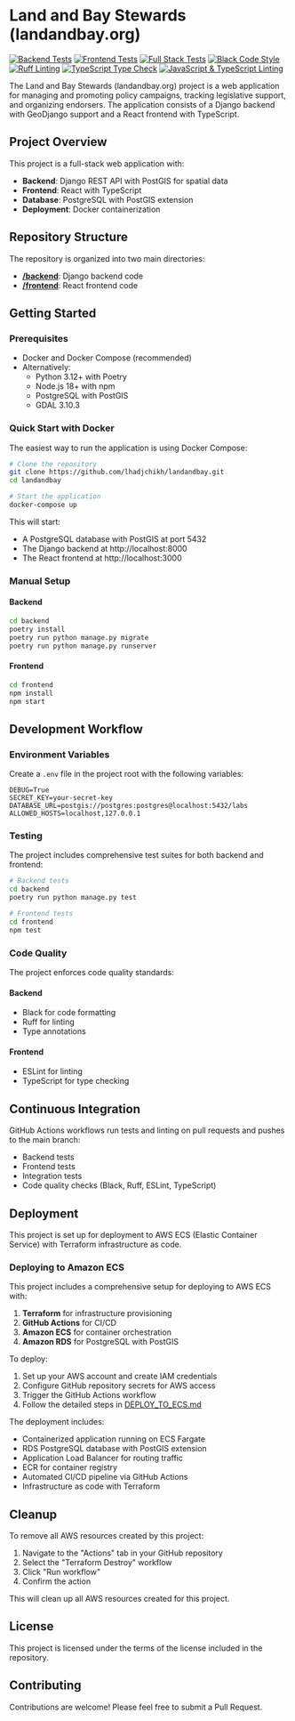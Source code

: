 # Land and Bay Stewards (landandbay.org)

[![Backend Tests](https://github.com/lhadjchikh/landandbay/actions/workflows/backend-tests.yml/badge.svg)](https://github.com/lhadjchikh/landandbay/actions/workflows/backend-tests.yml)
[![Frontend Tests](https://github.com/lhadjchikh/landandbay/actions/workflows/frontend-tests.yml/badge.svg)](https://github.com/lhadjchikh/landandbay/actions/workflows/frontend-tests.yml)
[![Full Stack Tests](https://github.com/lhadjchikh/landandbay/actions/workflows/full-stack-tests.yml/badge.svg)](https://github.com/lhadjchikh/landandbay/actions/workflows/full-stack-tests.yml)
[![Black Code Style](https://github.com/lhadjchikh/landandbay/actions/workflows/black.yml/badge.svg)](https://github.com/lhadjchikh/landandbay/actions/workflows/black.yml)
[![Ruff Linting](https://github.com/lhadjchikh/landandbay/actions/workflows/ruff.yml/badge.svg)](https://github.com/lhadjchikh/landandbay/actions/workflows/ruff.yml)
[![TypeScript Type Check](https://github.com/lhadjchikh/landandbay/actions/workflows/ts-typecheck.yml/badge.svg)](https://github.com/lhadjchikh/landandbay/actions/workflows/ts-typecheck.yml)
[![JavaScript & TypeScript Linting](https://github.com/lhadjchikh/landandbay/actions/workflows/js-lint.yml/badge.svg)](https://github.com/lhadjchikh/landandbay/actions/workflows/js-lint.yml)

The Land and Bay Stewards (landandbay.org) project is a web application for managing and promoting policy campaigns, tracking legislative support, and organizing endorsers. The application consists of a Django backend with GeoDjango support and a React frontend with TypeScript.

## Project Overview

This project is a full-stack web application with:

- **Backend**: Django REST API with PostGIS for spatial data
- **Frontend**: React with TypeScript
- **Database**: PostgreSQL with PostGIS extension
- **Deployment**: Docker containerization

## Repository Structure

The repository is organized into two main directories:

- **[/backend](/backend)**: Django backend code
- **[/frontend](/frontend)**: React frontend code

## Getting Started

### Prerequisites

- Docker and Docker Compose (recommended)
- Alternatively:
  - Python 3.12+ with Poetry
  - Node.js 18+ with npm
  - PostgreSQL with PostGIS
  - GDAL 3.10.3

### Quick Start with Docker

The easiest way to run the application is using Docker Compose:

```bash
# Clone the repository
git clone https://github.com/lhadjchikh/landandbay.git
cd landandbay

# Start the application
docker-compose up
```

This will start:

- A PostgreSQL database with PostGIS at port 5432
- The Django backend at http://localhost:8000
- The React frontend at http://localhost:3000

### Manual Setup

#### Backend

```bash
cd backend
poetry install
poetry run python manage.py migrate
poetry run python manage.py runserver
```

#### Frontend

```bash
cd frontend
npm install
npm start
```

## Development Workflow

### Environment Variables

Create a `.env` file in the project root with the following variables:

```
DEBUG=True
SECRET_KEY=your-secret-key
DATABASE_URL=postgis://postgres:postgres@localhost:5432/labs
ALLOWED_HOSTS=localhost,127.0.0.1
```

### Testing

The project includes comprehensive test suites for both backend and frontend:

```bash
# Backend tests
cd backend
poetry run python manage.py test

# Frontend tests
cd frontend
npm test
```

### Code Quality

The project enforces code quality standards:

#### Backend

- Black for code formatting
- Ruff for linting
- Type annotations

#### Frontend

- ESLint for linting
- TypeScript for type checking

## Continuous Integration

GitHub Actions workflows run tests and linting on pull requests and pushes to the main branch:

- Backend tests
- Frontend tests
- Integration tests
- Code quality checks (Black, Ruff, ESLint, TypeScript)

## Deployment

This project is set up for deployment to AWS ECS (Elastic Container Service) with Terraform infrastructure as code.

### Deploying to Amazon ECS

This project includes a comprehensive setup for deploying to AWS ECS with:

1. **Terraform** for infrastructure provisioning
2. **GitHub Actions** for CI/CD
3. **Amazon ECS** for container orchestration
4. **Amazon RDS** for PostgreSQL with PostGIS

To deploy:

1. Set up your AWS account and create IAM credentials
2. Configure GitHub repository secrets for AWS access
3. Trigger the GitHub Actions workflow
4. Follow the detailed steps in [DEPLOY_TO_ECS.md](DEPLOY_TO_ECS.md)

The deployment includes:

- Containerized application running on ECS Fargate
- RDS PostgreSQL database with PostGIS extension
- Application Load Balancer for routing traffic
- ECR for container registry
- Automated CI/CD pipeline via GitHub Actions
- Infrastructure as code with Terraform

## Cleanup

To remove all AWS resources created by this project:

1. Navigate to the "Actions" tab in your GitHub repository
2. Select the "Terraform Destroy" workflow
3. Click "Run workflow"
4. Confirm the action

This will clean up all AWS resources created for this project.

## License

This project is licensed under the terms of the license included in the repository.

## Contributing

Contributions are welcome! Please feel free to submit a Pull Request.
